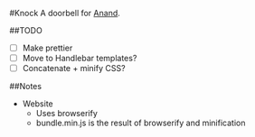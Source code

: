 #Knock
A doorbell for [Anand](http://thisisanand.com).

##TODO
- [ ] Make prettier
- [ ] Move to Handlebar templates?
- [ ] Concatenate + minify CSS?

##Notes
- Website
    - Uses browserify
    - bundle.min.js is the result of browserify and minification
